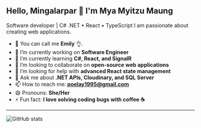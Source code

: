 ## Hello, Mingalarpar 👋 I'm Mya Myitzu Maung

Software developer | C# .NET • React • TypeScript
I am passionate about creating web applications.

- 👦 You can call me **Emily** 👌.
- 🔭 I’m currently working on **Software Engineer**
- 🌱 I’m currently learning **C#, React, and SignalR**
- 👯 I’m looking to collaborate on **open-source web applications**
- 🤔 I’m looking for help with **advanced React state management**
- 💬 Ask me about **.NET APIs, Cloudinary, and SQL Server**
- 📫 How to reach me: **poelay1995@gmail.com**
- 😄 Pronouns: **She/Her**
- ⚡ Fun fact: **I love solving coding bugs with coffee ☕**

---
![GitHub stats](https://github-readme-stats.vercel.app/api?username=MyaMyitzuMaung&show_icons=true&theme=tokyonight)
